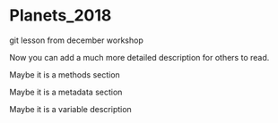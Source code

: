 # Planets_2018
git lesson from december workshop

Now you can add a much more detailed description for others to read.

Maybe it is a methods section

Maybe it is a metadata section

Maybe it is a variable description

